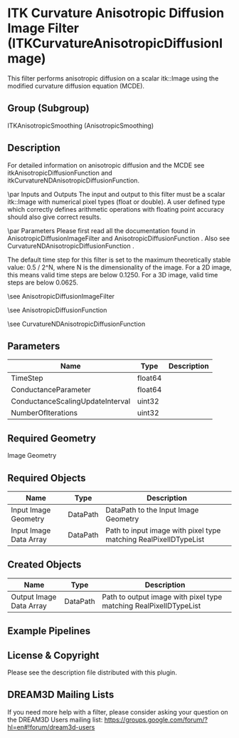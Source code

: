 # ITK Curvature Anisotropic Diffusion Image Filter (ITKCurvatureAnisotropicDiffusionImage)

This filter performs anisotropic diffusion on a scalar itk::Image using the modified curvature diffusion equation (MCDE).

## Group (Subgroup)

ITKAnisotropicSmoothing (AnisotropicSmoothing)

## Description

For detailed information on anisotropic diffusion and the MCDE see itkAnisotropicDiffusionFunction and itkCurvatureNDAnisotropicDiffusionFunction.

\par Inputs and Outputs
The input and output to this filter must be a scalar itk::Image with numerical pixel types (float or double). A user defined type which correctly defines arithmetic operations with floating point accuracy should also give correct results.


\par Parameters
Please first read all the documentation found in AnisotropicDiffusionImageFilter and AnisotropicDiffusionFunction . Also see CurvatureNDAnisotropicDiffusionFunction .


The default time step for this filter is set to the maximum theoretically stable value: 0.5 / 2^N, where N is the dimensionality of the image. For a 2D image, this means valid time steps are below 0.1250. For a 3D image, valid time steps are below 0.0625.

\see AnisotropicDiffusionImageFilter 


\see AnisotropicDiffusionFunction 


\see CurvatureNDAnisotropicDiffusionFunction

## Parameters

| Name | Type | Description |
|------|------|-------------|
| TimeStep | float64 |  |
| ConductanceParameter | float64 |  |
| ConductanceScalingUpdateInterval | uint32 |  |
| NumberOfIterations | uint32 |  |

## Required Geometry

Image Geometry

## Required Objects

| Name |Type | Description |
|-----|------|-------------|
| Input Image Geometry | DataPath | DataPath to the Input Image Geometry |
| Input Image Data Array | DataPath | Path to input image with pixel type matching RealPixelIDTypeList |

## Created Objects

| Name |Type | Description |
|-----|------|-------------|
| Output Image Data Array | DataPath | Path to output image with pixel type matching RealPixelIDTypeList |

## Example Pipelines


## License & Copyright

Please see the description file distributed with this plugin.


## DREAM3D Mailing Lists

If you need more help with a filter, please consider asking your question on the DREAM3D Users mailing list:
https://groups.google.com/forum/?hl=en#!forum/dream3d-users



